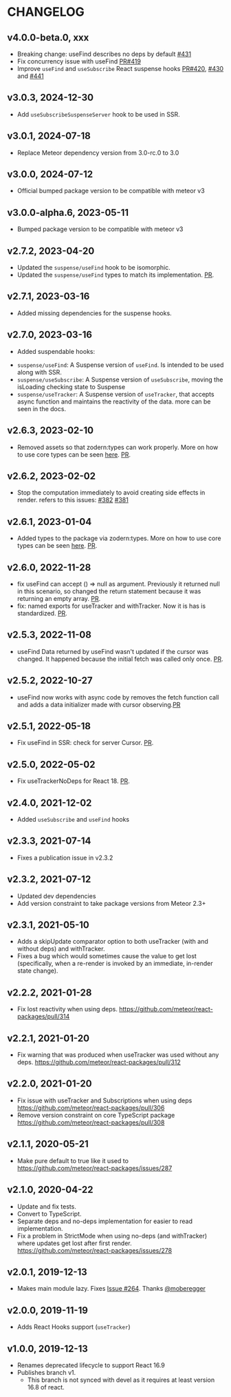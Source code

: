 # CHANGELOG

## v4.0.0-beta.0, xxx
*  Breaking change: useFind describes no deps by default [#431](https://github.com/meteor/react-packages/pull/431)
*  Fix concurrency issue with useFind [PR#419](https://github.com/meteor/react-packages/pull/419)
*  Improve `useFind` and `useSubscribe` React suspense hooks [PR#420](https://github.com/meteor/react-packages/pull/429), [#430](https://github.com/meteor/react-packages/pull/430) and [#441](https://github.com/meteor/react-packages/pull/441)

## v3.0.3, 2024-12-30
*  Add `useSubscribeSuspenseServer` hook to be used in SSR.

## v3.0.1, 2024-07-18
*  Replace Meteor dependency version from 3.0-rc.0 to 3.0

## v3.0.0, 2024-07-12
*  Official bumped package version to be compatible with meteor v3

## v3.0.0-alpha.6, 2023-05-11
*  Bumped package version to be compatible with meteor v3

## v2.7.2, 2023-04-20
*  Updated the `suspense/useFind` hook to be isomorphic.
*  Updated the `suspense/useFind` types to match its implementation. [PR](https://github.com/meteor/react-packages/pull/390).

## v2.7.1, 2023-03-16
*  Added missing dependencies for the suspense hooks.

## v2.7.0, 2023-03-16
*  Added suspendable hooks:
  - `suspense/useFind`: A Suspense version of `useFind`. Is intended to be used along with SSR.
  - `suspense/useSubscribe`: A Suspense version of `useSubscribe`, moving the isLoading checking state to Suspense
  - `suspense/useTracker`: A Suspense version of `useTracker`, that accepts async function and maintains the reactivity of the data.
more can be seen in the docs.


## v2.6.3, 2023-02-10
*  Removed assets so that zodern:types can work properly. More on how to use core types can be seen [here](https://docs.meteor.com/using-core-types.html). [PR](https://github.com/meteor/react-packages/pull/377).

## v2.6.2, 2023-02-02

* Stop the computation immediately to avoid creating side effects in render. refers to this issues:
  [#382](https://github.com/meteor/react-packages/issues/382)
  [#381](https://github.com/meteor/react-packages/issues/381)

## v2.6.1, 2023-01-04
*  Added types to the package via zodern:types. More on how to use core types can be seen [here](https://docs.meteor.com/using-core-types.html). [PR](https://github.com/meteor/react-packages/pull/377).


## v2.6.0, 2022-11-28
*  fix useFind can accept () => null as argument. Previously it returned null in this scenario, so  changed the return statement because it was returning an empty array. [PR](https://github.com/meteor/react-packages/pull/374).
* fix: named exports for useTracker and withTracker. Now it is has is standardized. [PR](https://github.com/meteor/react-packages/pull/376).


## v2.5.3, 2022-11-08
* useFind Data returned by useFind wasn't updated if the cursor was changed. It happened because the initial fetch was called only once. [PR](https://github.com/meteor/react-packages/pull/370).

## v2.5.2, 2022-10-27
* useFind  now works with async code by removes the fetch function call and adds a data initializer made with cursor observing.[PR](https://github.com/meteor/react-packages/pull/366)

## v2.5.1, 2022-05-18
* Fix useFind in SSR: check for server Cursor. [PR](https://github.com/meteor/react-packages/pull/350).

## v2.5.0, 2022-05-02
* Fix useTrackerNoDeps for React 18. [PR](https://github.com/meteor/react-packages/pull/359).

## v2.4.0, 2021-12-02
* Added `useSubscribe` and `useFind` hooks

## v2.3.3, 2021-07-14
* Fixes a publication issue in v2.3.2

## v2.3.2, 2021-07-12
* Updated dev dependencies
* Add version constraint to take package versions from Meteor 2.3+

## v2.3.1, 2021-05-10
* Adds a skipUpdate comparator option to both useTracker (with and without deps) and withTracker.
* Fixes a bug which would sometimes cause the value to get lost (specifically, when a re-render is invoked by an immediate, in-render state change).

## v2.2.2, 2021-01-28
* Fix lost reactivity when using deps. https://github.com/meteor/react-packages/pull/314

## v2.2.1, 2021-01-20
* Fix warning that was produced when useTracker was used without any deps. https://github.com/meteor/react-packages/pull/312

## v2.2.0, 2021-01-20
* Fix issue with useTracker and Subscriptions when using deps https://github.com/meteor/react-packages/pull/306
* Remove version constraint on core TypeScript package https://github.com/meteor/react-packages/pull/308

## v2.1.1, 2020-05-21
* Make pure default to true like it used to https://github.com/meteor/react-packages/issues/287

## v2.1.0, 2020-04-22
* Update and fix tests.
* Convert to TypeScript.
* Separate deps and no-deps implementation for easier to read implementation.
* Fix a problem in StrictMode when using no-deps (and withTracker) where
  updates get lost after first render.
  https://github.com/meteor/react-packages/issues/278

## v2.0.1, 2019-12-13

* Makes main module lazy. Fixes [Issue #264](https://github.com/meteor/react-packages/issues/264). Thanks [@moberegger](https://github.com/moberegger)

## v2.0.0, 2019-11-19

* Adds React Hooks support (`useTracker`)

## v1.0.0, 2019-12-13

* Renames deprecated lifecycle to support React 16.9
* Publishes branch v1.
  - This branch is not synced with devel as it requires at least version 16.8 of react.
